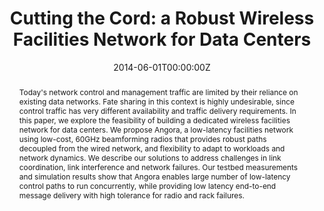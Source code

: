 ---
title: "Cutting the Cord: a Robust Wireless Facilities Network for Data Centers"

# Authors
# If you created a profile for a user (e.g. the default `admin` user), write the username (folder name) here 
# and it will be replaced with their full name and linked to their profile.
authors:
- Yibo Zhu 
- admin
- Zengbin Zhang 
- Lin Zhou 
- Amin Vahdat 
- Ben Y. Zhao 
- Haitao Zheng


# Author notes (optional)
# author_notes:
# - "Equal contribution"
# - "Equal contribution"

date: "2014-06-01T00:00:00Z"
doi: ""

# Schedule page publish date (NOT publication's date).
publishDate: "2017-12-01T00:00:00Z"

# Publication type.
# Legend: 0 = Uncategorized; 1 = Conference paper; 2 = Journal article;
# 3 = Preprint / Working Paper; 4 = Report; 5 = Book; 6 = Book section;
# 7 = Thesis; 8 = Patent
publication_types: ["1"]

# Publication name and optional abbreviated publication name.
publication: "ACM Conference on Mobile Computing and Networking (MobiCom), 2014"
publication_short: "MobiCom"
award: ""

abstract: "Today's network control and management traffic are limited by their reliance on existing data networks. Fate sharing in this context is highly undesirable, since control traffic has very different availability and traffic delivery requirements. In this paper, we explore the feasibility of building a dedicated wireless facilities network for data centers. We propose Angora, a low-latency facilities network using low-cost, 60GHz beamforming radios that provides robust paths decoupled from the wired network, and flexibility to adapt to workloads and network dynamics. We describe our solutions to address challenges in link coordination, link interference and network failures. Our testbed measurements and simulation results show that Angora enables large number of low-latency control paths to run concurrently, while providing low latency end-to-end message delivery with high tolerance for radio and rack failures."

# Summary. An optional shortened abstract.
summary: ""

tags: []

# Display this page in the Featured widget?
featured: false

# do not open its dedicated page
nopage: true

# Custom links (uncomment lines below)
url_pdf: ''
url_code: ''
url_dataset: ''
url_poster: ''
url_project: ''
url_slides: ''
url_source: ''
url_video: ''

# Featured image
# To use, add an image named `featured.jpg/png` to your page's folder. 
image:
  caption: ''
  focal_point: ""
  preview_only: false

# Associated Projects (optional).
#   Associate this publication with one or more of your projects.
#   Simply enter your project's folder or file name without extension.
#   E.g. `internal-project` references `content/project/internal-project/index.md`.
#   Otherwise, set `projects: []`.
projects: false

# Slides (optional).
#   Associate this publication with Markdown slides.
#   Simply enter your slide deck's filename without extension.
#   E.g. `slides: "example"` references `content/slides/example/index.md`.
#   Otherwise, set `slides: ""`.
slides: false
---